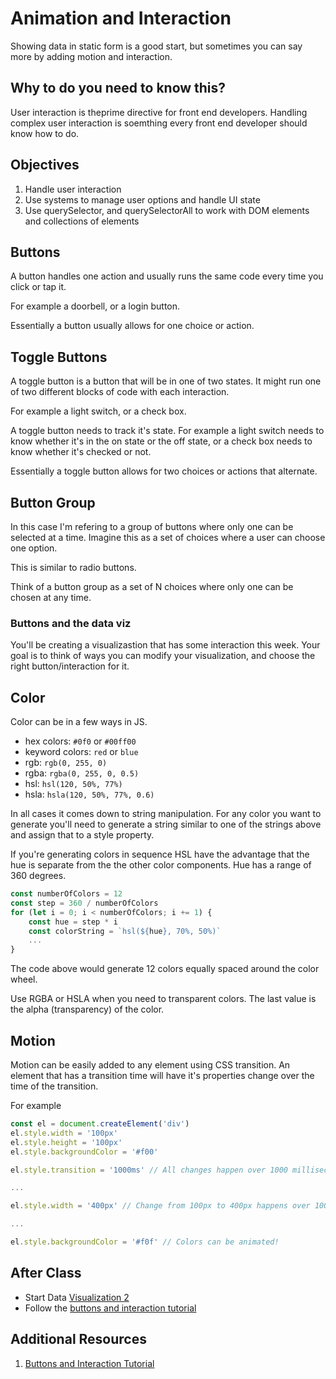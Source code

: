 # Animation and Interaction

Showing data in static form is a good start, but sometimes you can say more by adding motion and interaction.

## Why to do you need to know this? 

User interaction is theprime directive for front end developers. Handling complex user interaction is soemthing every front end developer should know how to do. 

## Objectives 

1. Handle user interaction
1. Use systems to manage user options and handle UI state 
1. Use querySelector, and querySelectorAll to work with DOM elements and collections of elements

## Buttons 

A button handles one action and usually runs the same code every time you click or tap it. 

For example a doorbell, or a login button.

Essentially a button usually allows for one choice or action. 

## Toggle Buttons

A toggle button is a button that will be in one of two states. It might run one of two different blocks of code with each interaction. 

For example a light switch, or a check box. 

A toggle button needs to track it's state. For example a light switch needs to know whether it's in the on state or the off state, or a check box needs to know whether it's checked or not. 

Essentially a toggle button allows for two choices or actions that alternate. 

## Button Group

In this case I'm refering to a group of buttons where only one can be selected at a time. Imagine this as a set of choices where a user can choose one option. 

This is similar to radio buttons. 

Think of a button group as a set of N choices where only one can be chosen at any time. 

### Buttons and the data viz

You'll be creating a visualizastion that has some interaction this week. Your goal is to think of ways you can modify your visualization, and choose the right button/interaction for it. 

## Color 

Color can be in a few ways in JS. 

- hex colors: `#0f0` or `#00ff00`
- keyword colors: `red` or `blue`
- rgb: `rgb(0, 255, 0)`
- rgba: `rgba(0, 255, 0, 0.5)`
- hsl: `hsl(120, 50%, 77%)`
- hsla: `hsla(120, 50%, 77%, 0.6)`

In all cases it comes down to string manipulation. For any color you want to generate you'll need to generate a string similar to one of the strings above and assign that to a style property. 

If you're generating colors in sequence HSL have the advantage that the hue is separate from the the other color components. Hue has a range of 360 degrees. 

```JavaScript 
const numberOfColors = 12
const step = 360 / numberOfColors
for (let i = 0; i < numberOfColors; i += 1) {
	const hue = step * i
	const colorString = `hsl(${hue}, 70%, 50%)`
	...
}
```

The code above would generate 12 colors equally spaced around the color wheel. 

Use RGBA or HSLA when you need to transparent colors. The last value is the alpha (transparency) of the color. 

## Motion 

Motion can be easily added to any element using CSS transition. An element that has a transition time will have it's properties change over the time of the transition. 

For example 

```JavaScript 
const el = document.createElement('div')
el.style.width = '100px'
el.style.height = '100px'
el.style.backgroundColor = '#f00'

el.style.transition = '1000ms' // All changes happen over 1000 milliseconds

...

el.style.width = '400px' // Change from 100px to 400px happens over 1000ms

... 

el.style.backgroundColor = '#f0f' // Colors can be animated! 
```

## After Class

- Start Data [Visualization 2](Assignments/Visualization-3.md)
- Follow the [buttons and interaction tutorial](https://github.com/MakeSchool-Tutorials/FEW-2-5-Data-Visualization-Buttons-and-Interaction)

## Additional Resources

1. [Buttons and Interaction Tutorial](https://github.com/MakeSchool-Tutorials/FEW-2-5-Data-Visualization-Buttons-and-Interaction)
